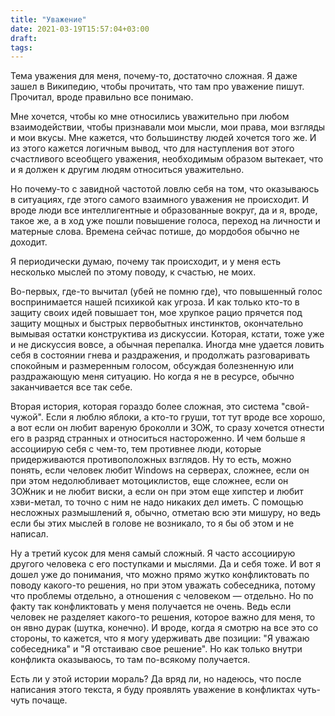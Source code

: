 ```yaml
---
title: "Уважение"
date: 2021-03-19T15:57:04+03:00
draft:
tags:
---
```


Тема уважения для меня, почему-то, достаточно сложная. Я даже зашел в Википедию, чтобы прочитать, что там про уважение
пишут. Прочитал, вроде правильно все понимаю.

Мне хочется, чтобы ко мне относились уважительно при любом взаимодействии, чтобы признавали мои мысли, мои права, мои
взгляды и мои вкусы. Мне кажется, что большинству людей хочется того же. И из этого кажется логичным вывод, что для
наступления вот этого счастливого всеобщего уважения, необходимым образом вытекает, что и я должен к другим людям
относиться уважительно.

<!--more-->

Но почему-то с завидной частотой ловлю себя на том, что оказываюсь в ситуациях, где этого самого взаимного уважения не
происходит. И вроде люди все интеллигентные и образованные вокруг, да и я, вроде, такое же, а в ход уже пошли повышение
голоса, переход на личности и матерные слова. Времена сейчас потише, до мордобоя обычно не доходит.

Я периодически думаю, почему так происходит, и у меня есть несколько мыслей по этому поводу, к счастью, не моих.

Во-первых, где-то вычитал (убей не помню где), что повышенный голос воспринимается нашей психикой как угроза. И как
только кто-то в защиту своих идей повышает тон, мое хрупкое рацио прячется под защиту мощных и быстрых первобытных
инстинктов, окончательно вымывая остатки конструктива из дискуссии. Которая, кстати, тоже уже и не дискуссия вовсе, а
обычная перепалка. Иногда мне удается ловить себя в состоянии гнева и раздражения, и продолжать разговаривать спокойным
и размеренным голосом, обсуждая болезненную или раздражающую меня ситуацию. Но когда я не в ресурсе, обычно
заканчивается все так себе.

Вторая история, которая гораздо более сложная, это система "свой-чужой". Если я люблю яблоки, а кто-то груши, тот тут
вроде все хорошо, а вот если он любит вареную броколли и ЗОЖ, то сразу хочется отнести его в разряд странных и относиться
настороженно. И чем больше я ассоциирую себя с чем-то, тем противнее люди, которые придерживаются противоположных
взглядов. Ну то есть, можно понять, если человек любит Windows на серверах, сложнее, если он при этом недолюбливает
мотоциклистов, еще сложнее, если он ЗОЖник и не любит виски, а если он при этом еще хипстер и любит хэви-метал, то точно
с ним не надо никаких дел иметь. С помощью несложных размышлений я, обычно, отметаю всю эти мишуру, но ведь если бы этих
мыслей в голове не возникало, то я бы об этом и не написал.

Ну а третий кусок для меня самый сложный. Я часто ассоциирую другого человека с его поступками и мыслями. Да и себя
тоже. И вот я дошел уже до понимания, что можно прямо жутко конфликтовать по поводу какого-то решения, но при этом
уважать собеседника, потому что проблемы отдельно, а отношения с человеком — отдельно. Но по факту так конфликтовать у
меня получается не очень. Ведь если человек не разделяет какого-то решения, которое важно для меня, то он явно дурак
(шутка, конечно). И вроде, когда я смотрю на все это со стороны, то кажется, что я могу удерживать две позиции: "Я
уважаю собеседника" и "Я отстаиваю свое решение". Но как только внутри конфликта оказываюсь, то там по-всякому
получается.

Есть ли у этой истории мораль? Да вряд ли, но надеюсь, что после написания этого текста, я буду проявлять уважение в
конфликтах чуть-чуть почаще.


